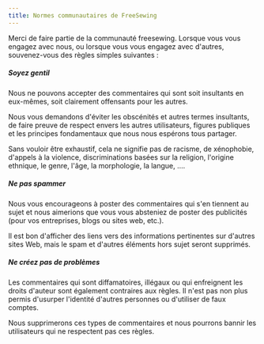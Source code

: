 ```yaml
---
title: Normes communautaires de FreeSewing
---
```


Merci de faire partie de la communauté freesewing. Lorsque vous vous engagez avec nous, ou lorsque vous vous engagez avec d'autres, souvenez-vous des règles simples suivantes :

##### Soyez gentil

Nous ne pouvons accepter des commentaires qui sont soit insultants en eux-mêmes, soit clairement offensants pour les autres.

Nous vous demandons d'éviter les obscénités et autres termes insultants, de faire preuve de respect envers les autres utilisateurs, figures publiques et les principes fondamentaux que nous nous espérons tous partager.

Sans vouloir être exhaustif, cela ne signifie pas de racisme, de xénophobie, d'appels à la violence, discriminations basées sur la religion, l'origine ethnique, le genre, l'âge, la morphologie, la langue, ….

##### Ne pas spammer

Nous vous encourageons à poster des commentaires qui s'en tiennent au sujet et nous aimerions que vous vous absteniez de poster des publicités (pour vos entreprises, blogs ou sites web, etc.).

Il est bon d'afficher des liens vers des informations pertinentes sur d'autres sites Web, mais le spam et d'autres éléments hors sujet seront supprimés.

##### Ne créez pas de problèmes

Les commentaires qui sont diffamatoires, illégaux ou qui enfreignent les droits d'auteur sont également contraires aux règles. Il n'est pas non plus permis d'usurper l'identité d'autres personnes ou d'utiliser de faux comptes.

Nous supprimerons ces types de commentaires et nous pourrons bannir les utilisateurs qui ne respectent pas ces règles.
